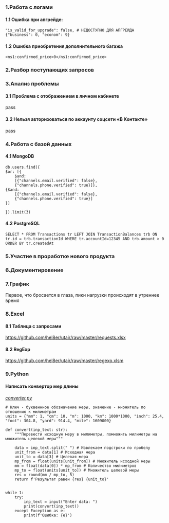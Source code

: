 ### 1.Работа с логами
#### 1.1 Ошибка при апгрейде:
  
```
"is_valid_for_upgrade": false, # НЕДОСТУПНО ДЛЯ АПГРЕЙДА
{"business": 0, "econom": 9}

```

#### 1.2 Ошибка приобретения дополнительного багажа

```
<ns1:confirmed_price>0</ns1:confirmed_price>
```

### 2.Разбор поступающих запросов


### 3.Анализ проблемы

#### 3.1 Проблема с отображением в личном кабинете 
pass

#### 3.2 Нельзя авторизоваться по аккаунту соцсети «В Контакте»
pass

### 4.Работа с базой данных
#### 4.1 MongoDB

```
db.users.find({
$or: [{
    $and: 
    [{"channels.email.verified": false},
    {"channels.phone.verified": true}]},
{$and: 
    [{"channels.email.verified": false},
    {"channels.phone.verified": true}]
}]

}).limit(3)
```

#### 4.2 PostgreSQL
  
```
SELECT * FROM Transactions tr LEFT JOIN TransactionBalances trb ON tr.id = trb.transactionId WHERE tr.accountId=12345 AND trb.amount > 0 ORDER BY tr.createdAt
```

### 5.Участие в проработке нового продукта

### 6.Документировение

### 7.График

Первое, что бросается в глаза, пики нагрузки происходят в утреннее время

### 8.Excel

#### 8.1 Таблица с запросами
https://github.com/hel8er/utair/raw/master/requests.xlsx

#### 8.2 RegExp
https://github.com/hel8er/utair/raw/master/regexp.xlsm

### 9.Python
#### Написать конвертор мер длины

[*converter.py*](https://raw.githubusercontent.com/hel8er/utair/2fde15b7d6a95815885f13f39b35079885125468/converter.py)

```
# Ключ - буквеннное обозначение меры, значение - множитель по отношению к милиметрам
units = {"mm": 1, "cm": 10, "m": 1000, "km": 1000*1000, "inch": 25.4, "foot": 304.8, "yard": 914.4, "mile": 1609000}

def convert(inp_text: str):
    """Перевести исходную меру в милиметры, помножить милиметры на множитель целевой меры"""
    
    data = inp_text.split(" ") # Извлекаем подстроки по пробелу
    unit_from = data[1] # Исходная мера
    unit_to = data[3] # Целевая мера
    mp_from = float(units[unit_from]) # Множитель исходной меры
    mm = float(data[0]) * mp_from # Количество милиметров
    mp_to = float(units[unit_to]) # Множитель целевой меры
    res = round(mm / mp_to, 5)
    return f'Результат равен {res} {unit_to}'
    
    
while 1:
    try:
        inp_text = input("Enter data: ")
        print(convert(inp_text))
    except Exception as e:
        print(f'Ошибка: {e}')
```
